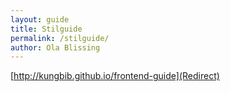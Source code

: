 ```yaml
---
layout: guide
title: Stilguide
permalink: /stilguide/
author: Ola Blissing
---
```


[http://kungbib.github.io/frontend-guide](Redirect)
